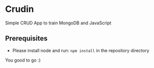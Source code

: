 # Crudin

Simple CRUD App to train MongoDB and JavaScript

## Prerequisites

- Please install node and run: ```npm install``` in the repository directory

You good to go :)
